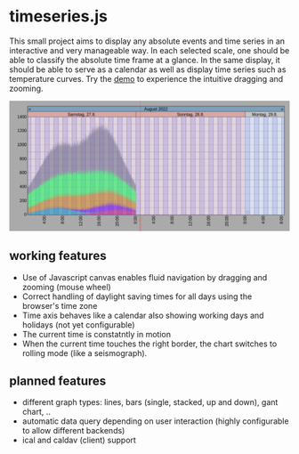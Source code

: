 # timeseries.js
This small project aims to display any absolute events and time series in an interactive and very manageable way. In each selected scale, one should be able to classify the absolute time frame at a glance. In the same display, it should be able to serve as a calendar as well as display time series such as temperature curves. Try the [demo](https://hgruber.github.io/timeseries.js/index.html) to experience the intuitive dragging and zooming.

[![demo image](demo.png)](https://hgruber.github.io/timeseries.js/index.html)

## working features
* Use of Javascript canvas enables fluid navigation by dragging and zooming (mouse wheel)
* Correct handling of daylight saving times for all days using the browser's time zone
* Time axis behaves like a calendar also showing working days and holidays (not yet configurable)
* The current time is constatntly in motion
* When the current time touches the right border, the chart switches to rolling mode (like a seismograph).

## planned features
* different graph types: lines, bars (single, stacked, up and down), gant chart, ..
* automatic data query depending on user interaction (highly configurable to allow different backends)
* ical and caldav (client) support
